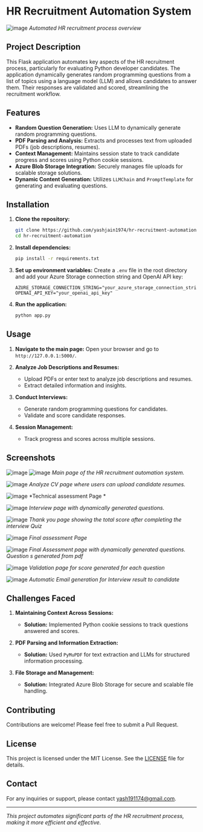 # HR Recruitment Automation System

![image](https://github.com/yashjain1974/SIH_HR-recruitmet_webapp/assets/69360295/546252d5-4813-455b-9e39-327d534cada0)
*Automated HR recruitment process overview*

## Project Description

This Flask application automates key aspects of the HR recruitment process, particularly for evaluating Python developer candidates. The application dynamically generates random programming questions from a list of topics using a language model (LLM) and allows candidates to answer them. Their responses are validated and scored, streamlining the recruitment workflow.

## Features

- **Random Question Generation:** Uses LLM to dynamically generate random programming questions.
- **PDF Parsing and Analysis:** Extracts and processes text from uploaded PDFs (job descriptions, resumes).
- **Context Management:** Maintains session state to track candidate progress and scores using Python cookie sessions.
- **Azure Blob Storage Integration:** Securely manages file uploads for scalable storage solutions.
- **Dynamic Content Generation:** Utilizes `LLMChain` and `PromptTemplate` for generating and evaluating questions.

## Installation

1. **Clone the repository:**
    ```bash
    git clone https://github.com/yashjain1974/hr-recruitment-automation.git
    cd hr-recruitment-automation
    ```

2. **Install dependencies:**
    ```bash
    pip install -r requirements.txt
    ```

3. **Set up environment variables:**
    Create a `.env` file in the root directory and add your Azure Storage connection string and OpenAI API key:
    ```env
    AZURE_STORAGE_CONNECTION_STRING="your_azure_storage_connection_string"
    OPENAI_API_KEY="your_openai_api_key"
    ```

4. **Run the application:**
    ```bash
    python app.py
    ```

## Usage

1. **Navigate to the main page:**
    Open your browser and go to `http://127.0.0.1:5000/`.

2. **Analyze Job Descriptions and Resumes:**
    - Upload PDFs or enter text to analyze job descriptions and resumes.
    - Extract detailed information and insights.

3. **Conduct Interviews:**
    - Generate random programming questions for candidates.
    - Validate and score candidate responses.

4. **Session Management:**
    - Track progress and scores across multiple sessions.

## Screenshots

![image](https://github.com/yashjain1974/SIH_HR-recruitmet_webapp/assets/69360295/712e1c8e-3288-4abd-b3a6-e3fdb41551c3)
![image](https://github.com/yashjain1974/SIH_HR-recruitmet_webapp/assets/69360295/691fd57b-c626-4c4d-99f8-6da5f1389fbc)
*Main page of the HR recruitment automation system.*

![image](https://github.com/yashjain1974/SIH_HR-recruitmet_webapp/assets/69360295/acbd652a-0b1c-40c2-8845-1cfe5fee000a)
*Analyze CV page where users can upload candidate resumes.*

![image](https://github.com/yashjain1974/SIH_HR-recruitmet_webapp/assets/69360295/82bed4bf-f6cd-498f-a69e-8ed92694c31f)
*Technical assessment Page *

![image](https://github.com/yashjain1974/SIH_HR-recruitmet_webapp/assets/69360295/fbc00b01-6f4e-41c9-b9e2-e4a3c5711fb0)
*Interview page with dynamically generated questions.*

![image](https://github.com/yashjain1974/SIH_HR-recruitmet_webapp/assets/69360295/323a4358-3fc8-48e3-8e9a-3dbf76f5a969)
*Thank you page showing the total score after completing the interview Quiz*

![image](https://github.com/yashjain1974/SIH_HR-recruitmet_webapp/assets/69360295/52ee32b4-f4d7-4545-bcf3-a9703270d2de)
*Final assessment Page*

![image](https://github.com/yashjain1974/SIH_HR-recruitmet_webapp/assets/69360295/e35efb3e-da84-4694-9cfc-7c61a9c0e0f8)
*Final Assessment page with dynamically generated questions. Question s generated from pdf*

![image](https://github.com/yashjain1974/SIH_HR-recruitmet_webapp/assets/69360295/cb60a7ab-d2ba-4b86-a4c9-4ce45cd96ef7)
*Validation page for score generated for each question* 

![image](https://github.com/yashjain1974/SIH_HR-recruitmet_webapp/assets/69360295/20af21d1-dc0e-4d62-a05a-443b93feb596)
*Automatic Email generation for Interview result to candidate*





## Challenges Faced

1. **Maintaining Context Across Sessions:**
   - **Solution:** Implemented Python cookie sessions to track questions answered and scores.

2. **PDF Parsing and Information Extraction:**
   - **Solution:** Used `PyMuPDF` for text extraction and LLMs for structured information processing.

3. **File Storage and Management:**
   - **Solution:** Integrated Azure Blob Storage for secure and scalable file handling.

## Contributing

Contributions are welcome! Please feel free to submit a Pull Request.

## License

This project is licensed under the MIT License. See the [LICENSE](LICENSE) file for details.

## Contact

For any inquiries or support, please contact [yash191174@gmail.com](yash191174@gmail.com).

---

*This project automates significant parts of the HR recruitment process, making it more efficient and effective.*

